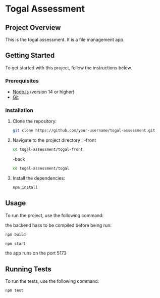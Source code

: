 # Togal Assessment

## Project Overview

This is the togal assessment. It is a file management app.

## Getting Started

To get started with this project, follow the instructions below.

### Prerequisites

- [Node.js](https://nodejs.org/) (version 14 or higher)
- [Git](https://git-scm.com/)

### Installation

1. Clone the repository:
   ```sh
   git clone https://github.com/your-username/togal-assessment.git
   ```
2. Navigate to the project directory :
   -front

   ```sh
   cd togal-assessment/togal-front
   ```

   -back

   ```sh
   cd togal-assessment/togal
   ```

3. Install the dependencies:
   ```sh
   npm install
   ```

## Usage

To run the project, use the following command:

the backend hass to be compiled before being run:

```sh
npm build
```

```sh
npm start
```

the app runs on the port 5173

## Running Tests

To run the tests, use the following command:

```sh
npm test
```
